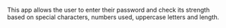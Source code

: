 This app allows the user to enter their password and check its strength based on special characters, numbers used, uppercase letters and length.
